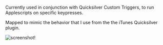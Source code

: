 Currently used in conjunction with Quicksilver Custom Triggers, to run Applescripts on specific keypresses.

Mapped to mimic the behavior that I use from the the iTunes Quicksilver plugin.

![screenshot!](http://github.com/christineyen/spotify-applescripts/raw/master/screenshot.png)
